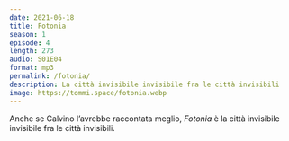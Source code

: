 ```yaml
---
date: 2021-06-18
title: Fotonia
season: 1
episode: 4
length: 273
audio: S01E04
format: mp3
permalink: /fotonia/
description: La città invisibile invisibile fra le città invisibili
image: https://tommi.space/fotonia.webp
---
```

Anche se Calvino l’avrebbe raccontata meglio, <cite>Fotonia</cite> è la città invisibile invisibile fra le città invisibili.